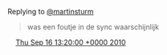 Replying to [@martinsturm](https://twitter.com/martinsturm/status/24662262187)

> was een foutje in de sync waarschijnlijk

<img src="../../media/tweet.ico" width="12" /> [Thu Sep 16 13:20:00 +0000 2010](https://twitter.com/DromerDenker/status/24662890954)